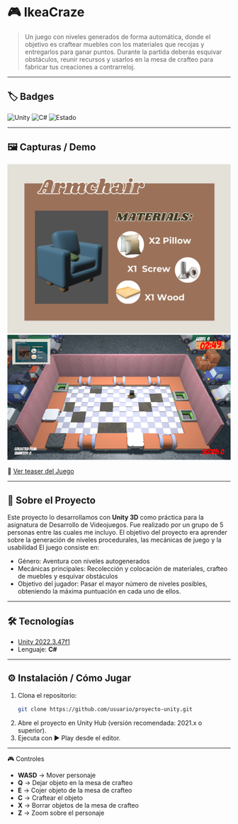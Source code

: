 # 🎮 IkeaCraze

> Un juego con niveles generados de forma automática, donde el objetivo es craftear muebles con los materiales que recojas y entregarlos para ganar puntos.
> Durante la partida deberás esquivar obstáculos, reunir recursos y usarlos en la mesa de crafteo para fabricar tus creaciones a contrarreloj.

---

## 🏷️ Badges
![Unity](https://img.shields.io/badge/Unity-2022.3.47f-blue?logo=unity)
![C#](https://img.shields.io/badge/Language-C%23-green?logo=csharp)
![Estado](https://img.shields.io/badge/Estado-Acabado-green)

---

## 🖼️ Capturas / Demo



![Captura 1](./GenNiveles/Assets/Resources/Visual/01020404.png)  
![Captura 2](./Nivel.png)  

🎥 [Ver teaser del Juego](https://vimeo.com/1117384670)  

---

## 📖 Sobre el Proyecto
Este proyecto lo desarrollamos con **Unity 3D** como práctica para la asignatura de Desarrollo de Videojuegos. Fue realizado por un grupo de 5 personas entre las cuales me incluyo.
El objetivo del proyecto era aprender sobre la generación de niveles procedurales, las mecánicas de juego y la usabilidad
El juego consiste en:  
- Género: Aventura con niveles autogenerados
- Mecánicas principales: Recolección y colocación de materiales, crafteo de muebles y esquivar obstáculos
- Objetivo del jugador: Pasar el mayor número de niveles posibles, obteniendo la máxima puntuación en cada uno de ellos.

---

## 🛠️ Tecnologías
- [Unity 2022.3.47f1](https://unity.com/)
- Lenguaje: **C#**

---

## ⚙️ Instalación / Cómo Jugar
1. Clona el repositorio:
   ```bash
   git clone https://github.com/usuario/proyecto-unity.git
2. Abre el proyecto en Unity Hub (versión recomendada: 2021.x o superior).
3. Ejecuta con ▶️ Play desde el editor.

---
🎮 Controles

- **WASD** → Mover personaje
- **Q** → Dejar objeto en la mesa de crafteo
- **E** → Cojer objeto de la mesa de crafteo
- **C** → Craftear el objeto
- **X** → Borrar objetos de la mesa de crafteo
- **Z** → Zoom sobre el personaje

